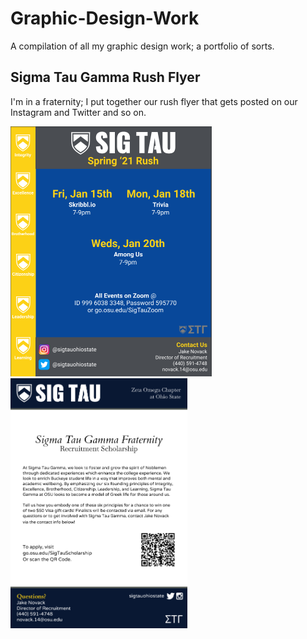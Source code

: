 # Graphic-Design-Work
A compilation of all my graphic design work; a portfolio of sorts.

## Sigma Tau Gamma Rush Flyer
I'm in a fraternity; I put together our rush flyer that gets posted on our Instagram and Twitter and so on.

<!-- 
![Sigma Tau Gamma Rush Flyer](STRF.png | height=100)
-->
<img src="STRF.png" height="400" alt="Sigma Tau Gamma Rush Flyer">
<img src="RecruitmentFlyer.png" height="400" alt="Sigma Tau Gamma Recruitment Scholarship">
